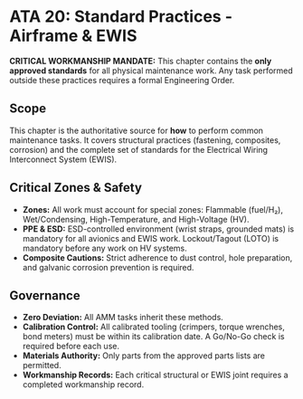 # ATA 20: Standard Practices - Airframe & EWIS

**CRITICAL WORKMANSHIP MANDATE:** This chapter contains the **only approved standards** for all physical maintenance work. Any task performed outside these practices requires a formal Engineering Order.

## Scope
This chapter is the authoritative source for **how** to perform common maintenance tasks. It covers structural practices (fastening, composites, corrosion) and the complete set of standards for the Electrical Wiring Interconnect System (EWIS).

## Critical Zones & Safety
- **Zones:** All work must account for special zones: Flammable (fuel/H₂), Wet/Condensing, High-Temperature, and High-Voltage (HV).
- **PPE & ESD:** ESD-controlled environment (wrist straps, grounded mats) is mandatory for all avionics and EWIS work. Lockout/Tagout (LOTO) is mandatory before any work on HV systems.
- **Composite Cautions:** Strict adherence to dust control, hole preparation, and galvanic corrosion prevention is required.

## Governance
- **Zero Deviation:** All AMM tasks inherit these methods.
- **Calibration Control:** All calibrated tooling (crimpers, torque wrenches, bond meters) must be within its calibration date. A Go/No-Go check is required before each use.
- **Materials Authority:** Only parts from the approved parts lists are permitted.
- **Workmanship Records:** Each critical structural or EWIS joint requires a completed workmanship record.

